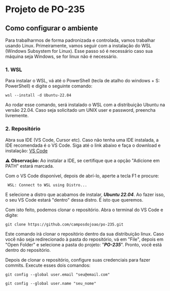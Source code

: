 # Projeto de PO-235

## Como configurar o ambiente

Para trabalharmos de forma padronizada e controlada, vamos trabalhar usando Linux. Primeiramente, vamos seguir com a instalação do WSL (Windows Subsystem for Linux). Esse passo só é necessário caso sua máquina seja Windows, se for linux não é necessário. 

### 1. WSL
Para instalar o WSL, vá até o PowerShell (tecla de atalho do windows + S: PowerShell) e digite o seguinte comando:

``` wsl --install -d Ubuntu-22.04 ```

Ao rodar esse comando, será instalado o WSL com a distribuição Ubuntu na versão 22.04. Caso seja solicitado um UNIX user e password, preencha livremente.

### 2. Repositório

Abra sua IDE (VS Code, Cursor etc). Caso não tenha uma IDE instalada, a IDE recomendada é o VS Code. Siga até o link abaixo e faça o download e instalação: [VS Code](https://code.visualstudio.com/sha/download?build=stable&os=win32-x64-user)

⚠️ **Observação:** Ao instalar a IDE, se certifique que a opção "Adicione em PATH" estará marcada.

Com o VS Code disponível, depois de abrí-lo, aperte a tecla F1 e procure:

``` WSL: Connect to WSL using Distro...```

E selecione a distro que acabamos de instalar, _**Ubuntu 22.04**_. Ao fazer isso, o seu VS Code estará "dentro" dessa distro. É isto que queremos.

Com isto feito, podemos clonar o repositório. Abra o terminal do VS Code e digite:

```git clone https://github.com/camposdojoao/po-235.git```

Este comando irá clonar o repositório dentro da sua distribuição linux. Caso você não seja redirecionado à pasta do repositório, vá em "File", depois em "Open Folder" e selecione a pasta do projeto: "_**PO-235**_". Pronto, você está dentro do repositório.

Depois de clonar o repositório, configure suas credenciais para fazer commits. Execute esses dois comandos:

```git config --global user.email "seu@email.com"```

```git config --global user.name "seu_nome"```